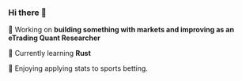 ### Hi there 👋

🔭 Working on **building something with markets and improving as an eTrading Quant Researcher**

🌱 Currently learning **Rust** 

🚀 Enjoying applying stats to sports betting.
